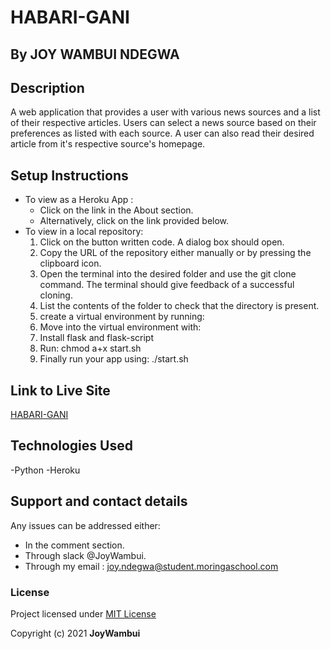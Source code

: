# HABARI-GANI
## By JOY WAMBUI NDEGWA
## Description
 A web application that provides a user with various news sources and a list of their respective articles. Users can select a news source based on their preferences as listed with each source. A user can also read their desired article from it's respective source's homepage.
## Setup Instructions
 + To view as a Heroku App :
   * Click on the link in the About section.
   * Alternatively, click on the link provided below.
 + To view in a local repository:
   1. Click on the button written code. A dialog box should open.
   2. Copy the URL of the repository either manually or by pressing the clipboard icon.
   3. Open the terminal into the desired folder and use the git clone command. 
   The terminal should give feedback of a successful cloning.
   4. List the contents of the folder to check that the directory is present.
   5. create a virtual environment by running: 
   6. Move into the virtual environment with:
   7. Install flask and flask-script
   8. Run: chmod a+x start.sh
   9. Finally run your app using: ./start.sh
## Link to Live Site
 [ HABARI-GANI](https://habari-gani.herokuapp.com/)

## Technologies Used
-Python
-Heroku
## Support and contact details
Any issues can be addressed either:
* In the comment section.
* Through slack @JoyWambui.
* Through my email : joy.ndegwa@student.moringaschool.com
### License
 Project licensed under [MIT License](https://github.com/JoyWambui/habari-gani/blob/master/LICENSE)


 Copyright (c) 2021 **JoyWambui**
